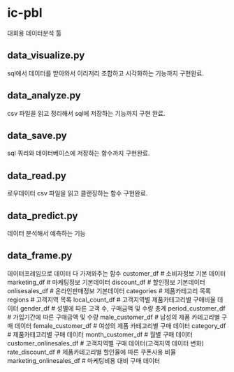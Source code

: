 # ic-pbl
대회용 데이터분석 툴

## data_visualize.py
sql에서 데이터를 받아와서 이리저리 조합하고 시각화하는 기능까지 구현완료.

## data_analyze.py
csv 파일을 읽고 정리해서 sql에 저장하는 기능까지 구현 완료.

## data_save.py
sql 쿼리와 데이터베이스에 저장하는 함수까지 구현완료.

## data_read.py
로우데이터 csv 파일을 읽고 클랜징하는 함수 구현완료.

## data_predict.py
데이터 분석해서 예측하는 기능

## data_frame.py
데이터프레임으로 데이터 다 가져와주는 함수
customer_df # 소비자정보 기본 데이터
marketing_df # 마케팅정보 기본데이터
discount_df # 할인정보 기본데이터
onlisesales_df # 온라인판매정보 기본데이터
categories # 제품카테고리 목록
regions # 고객지역 목록
local_count_df # 고객지역별 제품카테고리별 구매비율 데이터
gender_df # 성별에 따른 고객 수, 구매금액 및 수량 총계
period_customer_df # 가입기간에 따른 구매금액 및 수량
male_customer_df # 남성의 제품 카테고리별 구매 데이터
female_customer_df # 여성의 제품 카테고리별 구매 데이터
category_df # 제품카테고리별 구매 데이터
month_customer_df # 월별 구매 데이터
customer_onlinesales_df # 고객지역별 구매 데이터(고객지역 데이터 변화)
rate_discount_df # 제품카테고리별 할인율에 따른 쿠폰사용 비율
marketing_onlinesales_df # 마케팅비용 대비 구매 데이터